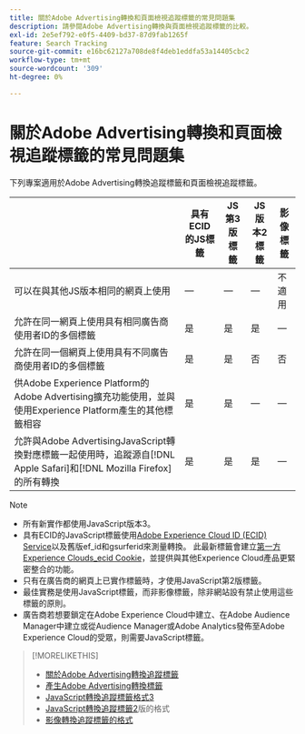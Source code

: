 ```yaml
---
title: 關於Adobe Advertising轉換和頁面檢視追蹤標籤的常見問題集
description: 請參閱Adobe Advertising轉換與頁面檢視追蹤標籤的比較。
exl-id: 2e5ef792-e0f5-4409-bd37-87d9fab1265f
feature: Search Tracking
source-git-commit: e16bc62127a708de8f4deb1eddfa53a14405cbc2
workflow-type: tm+mt
source-wordcount: '309'
ht-degree: 0%

---
```


# 關於Adobe Advertising轉換和頁面檢視追蹤標籤的常見問題集

下列專案適用於Adobe Advertising轉換追蹤標籤和頁面檢視追蹤標籤。

| | 具有ECID的JS標籤 | JS第3版標籤 | JS版本2標籤 | 影像標籤 |
| ---- | ---- | ---- | ---- | ---- |
| 可以在與其他JS版本相同的網頁上使用 | — | — | — | 不適用 |
| 允許在同一網頁上使用具有相同廣告商使用者ID的多個標籤 | 是 | 是 | 是 | — |
| 允許在同一個網頁上使用具有不同廣告商使用者ID的多個標籤 | 是 | 是 | 否 | 否 |
| 供Adobe Experience Platform的Adobe Advertising擴充功能使用，並與使用Experience Platform產生的其他標籤相容 | 是 | 是 | — | — |
| 允許與Adobe AdvertisingJavaScript轉換對應標籤一起使用時，追蹤源自[!DNL Apple Safari]和[!DNL Mozilla Firefox]的所有轉換 | 是 | 是 | 是 | — |

<!-- add link to page on conversion mapping tag above? -->

>[!NOTE]
>
>* 所有新實作都使用JavaScript版本3。
>* 具有ECID的JavaScript標籤使用[Adobe Experience Cloud ID (ECID) Service](https://experienceleague.adobe.com/docs/id-service/using/intro/overview.html)以及舊版ef_id和gsurferid來測量轉換。 此最新標籤會建立[第一方Experience Clouds_ecid Cookie](https://experienceleague.adobe.com/docs/core-services/interface/administration/ec-cookies/cookies-first-party.html)，並提供與其他Experience Cloud產品更緊密整合的功能。
>* 只有在廣告商的網頁上已實作標籤時，才使用JavaScript第2版標籤。
>* 最佳實務是使用JavaScript標籤，而非影像標籤，除非網站設有禁止使用這些標籤的原則。
>* 廣告商若想要鎖定在Adobe Experience Cloud中建立、在Adobe Audience Manager中建立或從Audience Manager或Adobe Analytics發佈至Adobe Experience Cloud的受眾，則需要JavaScript標籤。

>[!MORELIKETHIS]
>
>* [關於Adobe Advertising轉換追蹤標籤](/help/search-social-commerce/tracking/conversion-tracking-advertising.md)
>* [產生Adobe Advertising轉換標籤](/help/search-social-commerce/tools/conversion-tag-generate.md)
>* [JavaScript轉換追蹤標籤格式3](/help/search-social-commerce/tracking/format-conversion-tag-jsv3.md)
>* [JavaScript轉換追蹤標籤2](/help/search-social-commerce/tracking/format-conversion-tag-jsv2.md)版的格式
>* [影像轉換追蹤標籤的格式](/help/search-social-commerce/tracking/format-conversion-tag-image.md)

<!-- add if I keep the file:  
>* The Adobe Advertising JavaScript conversion mapping tag
-->
